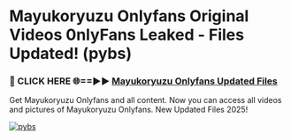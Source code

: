 # Mayukoryuzu Onlyfans Original Videos 0nlyFans Leaked - Files Updated! (pybs)

<h3>🔴 CLICK HERE 🌐==►► <a href="https://tinyurl.com/ehrbuxhb" rel="nofollow">Mayukoryuzu Onlyfans Updated Files</a></h3>

Get Mayukoryuzu Onlyfans and all content. Now you can access all videos and pictures of Mayukoryuzu Onlyfans. New Updated Files 2025!

[![pybs](https://i.imgur.com/lVYEuWS.gif)](https://tinyurl.com/ehrbuxhb)
